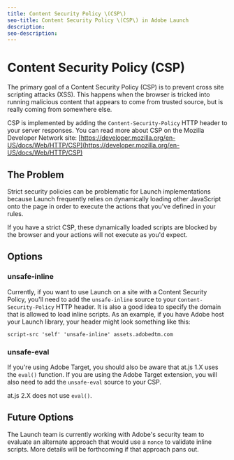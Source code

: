 ```yaml
---
title: Content Security Policy \(CSP\)
seo-title: Content Security Policy \(CSP\) in Adobe Launch
description: 
seo-description: 
---
```


# Content Security Policy \(CSP\)

The primary goal of a Content Security Policy \(CSP\) is to prevent cross site scripting attacks \(XSS\).  This happens when the browser is tricked into running malicious content that appears to come from trusted source, but is really coming from somewhere else.

CSP is implemented by adding the `Content-Security-Policy` HTTP header to your server responses. You can read more about CSP on the Mozilla Developer Network site: [https://developer.mozilla.org/en-US/docs/Web/HTTP/CSP](https://developer.mozilla.org/en-US/docs/Web/HTTP/CSP)

## The Problem

Strict security policies can be problematic for Launch implementations because Launch frequently relies on dynamically loading other JavaScript onto the page in order to execute the actions that you've defined in your rules.

If you have a strict CSP, these dynamically loaded scripts are blocked by the browser and your actions will not execute as you'd expect.

## Options

### unsafe-inline

Currently, if you want to use Launch on a site with a Content Security Policy, you'll need to add the `unsafe-inline` source to your `Content-Security-Policy` HTTP header.  It is also a good idea to specify the domain that is allowed to load inline scripts.  As an example, if you have Adobe host your Launch library, your header might look something like this:

`script-src 'self' 'unsafe-inline' assets.adobedtm.com`

### unsafe-eval

If you're using Adobe Target, you should also be aware that at.js 1.X uses the `eval()` function.  If you are using the Adobe Target extension, you will also need to add the `unsafe-eval` source to your CSP.

at.js 2.X does not use `eval()`.

## Future Options

The Launch team is currently working with Adobe's security team to evaluate an alternate approach that would use a `nonce` to validate inline scripts.  More details will be forthcoming if that approach pans out.

